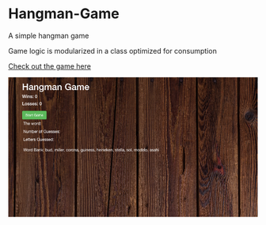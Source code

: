 # Hangman-Game
A simple hangman game 

Game logic is modularized in a class optimized for consumption

[Check out the game here](https://dbyler1.github.io/Hangman-Game/)


![](https://github.com/dByler1/Hangman-Game/blob/master/images/image.png)